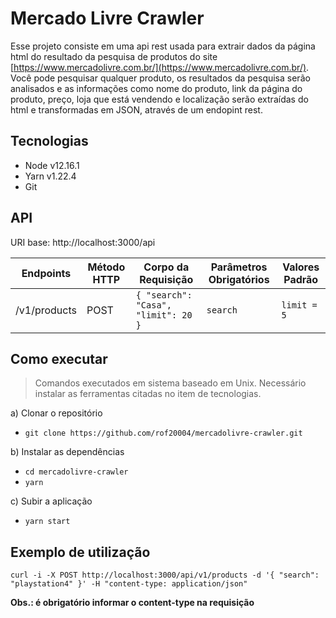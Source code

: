 # Mercado Livre Crawler
Esse projeto consiste em uma api rest usada para extrair dados da página html do resultado da pesquisa de produtos do site [https://www.mercadolivre.com.br/](https://www.mercadolivre.com.br/). Você pode pesquisar qualquer produto, os resultados da pesquisa serão analisados e as informações como nome do produto, link da página do produto, preço, loja que está vendendo e localização serão extraídas do html e transformadas em JSON, através de um endopint rest.

## Tecnologias
- Node v12.16.1
- Yarn v1.22.4
- Git

## API
URI base: http://localhost:3000/api

|      Endpoints    |       Método HTTP       |        Corpo da Requisição          |   Parâmetros Obrigatórios  |  Valores Padrão  |
|-------------------|-------------------------|-------------------------------------|----------------------------|------------------| 
|    /v1/products   |         POST            | `{ "search": "Casa", "limit": 20 }` |           `search`         |    `limit = 5`   |


## Como executar

> Comandos executados em sistema baseado em Unix.
> Necessário instalar as ferramentas citadas no item de tecnologias.

a) Clonar o repositório
- `git clone https://github.com/rof20004/mercadolivre-crawler.git`

b) Instalar as dependências
- `cd mercadolivre-crawler`
- `yarn`

c) Subir a aplicação
- `yarn start`

## Exemplo de utilização
`curl -i -X POST http://localhost:3000/api/v1/products -d '{ "search": "playstation4" }' -H "content-type: application/json"`

**Obs.: é obrigatório informar o content-type na requisição**